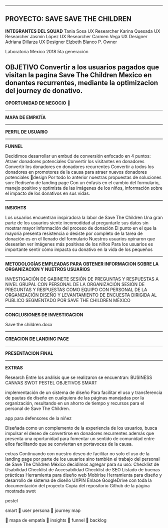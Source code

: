 --------------------------------------
**PROYECTO: SAVE SAVE THE CHILDREN**
--------------------------------------
**INTEGRANTES DEL SQUAD**
Tania Sosa
UX Researcher
Karina Quesada
UX Researcher
Jasmín López
UX Researcher
Carmen Vega
UX Designer
Adriana Dillarza
UX Designer
Elzbeth Blanco
P.  Owner

Laboratoria Mexico 2018
5ta generación

**OBJETIVO**
Convertir a los usuarios pagados que visitan la pagina Save The Children Mexico en donantes recurrentes, mediante la optimizacion del journey de donativo.
-----------------------------------------------------------------------------------------------------------------------------------------------------------

**OPORTUNIDAD DE NEGOCIO**


-----------------------------------------------------------------------------------------------------------------------------------------------------------

**MAPA DE EMPATÍA**

-----------------------------------------------------------------------------------------------------------------------------------------------------------

**PERFIL DE USUARIO**

-----------------------------------------------------------------------------------------------------------------------------------------------------------

**FUNNEL**

Decidimos desarrollar un embud de conversión enfocado en 4 puntos:
Atraer donadores potenciales
Convertir los visitantes en donadores
Convertir los donadores en donadores recurrentes
Convertir a todos los donadores en promotores de la causa para atraer nuevos donadores potenciales
design
Por todo lo anterior nuestras propuestas de soluciones son:
Rediseño de landing page
Con un énfasis en el cambio del formulario, manejo positivo y optimista de las imágenes de los niños, información sobre el impacto de los donativos en sus vidas.


-----------------------------------------------------------------------------------------------------------------------------------------------------------

**INSIGHTS**

Los usuarios encuentran inspiradora la labor de Save The Children
Una gran parte de los usuarios siente incomodidad al preguntarle sus datos sin mostrar mayor información del proceso de donación
El punto en el que la mayoría presenta resistencia o desiste por completo de la tarea de donación es en el llenado del formulario
Nuestros usuarios opinaron que desearían ver imágenes más positivas de los niños
Para los usuarios es importante sentir cómo impacta su donativo en la vida de los pequeños

-----------------------------------------------------------------------------------------------------------------------------------------------------------

**METODOLOGÍAS EMPLEADAS PARA OBTENER INFORMACION SOBRE LA ORGANIZACION Y NUETROS USUARIOS**

INVESTIGACIÓN DE GABINETE
SESIÓN DE PREGUNTAS Y RESPUESTAS A NIVEL GRUPAL CON PERSONAL DE LA ORGANIZACIÓN
SESIÓN DE PREGUNTAS Y RESPUESTAS COMO EQUIPO CON PERSONAL DE LA ORGANIZACIÓN
DISEÑO Y LEVANTAMIENTO DE ENCUESTA DIRIGIDA AL PÚBLICO SEGMENTADO POR SAVE THE CHILDREN MÉXICO


-----------------------------------------------------------------------------------------------------------------------------------------------------------


**CONCLUSIONES DE INVESTIGACION**

Save the children.docx

-----------------------------------------------------------------------------------------------------------------------------------------------------------

**CREACION DE LANDING PAGE**

-----------------------------------------------------------------------------------------------------------------------------------------------------------

**PRESENTACION FINAL**


-----------------------------------------------------------------------------------------------------------------------------------------------------------
**EXTRAS**

Research
Entre los análisis que se realizaron se encuentran:
BUSINESS CANVAS
SWOT
PESTEL
OBJETIVOS SMART


implementación de un sistema de diseño
Para facilitar el uso y transferencia de pautas de diseño en cualquiera de las páginas manejadas por la organización, resultando en un ahorro de tiempo y recursos para el personal de Save The Children.

app para defensores de la niñez

Diseñada como un complemento de la experiencia de los usuarios, busca impulsar el deseo de convertirse en donadores recurrentes además que presenta una oportunidad para fomentar un sentido de comunidad entre ellos facilitando que se conviertan en portavoces de la causa.


extras
Continuando con nuestro deseo de facilitar no solo el uso de la landing page por parte de los usuarios  sino también el trabajo del personal de Save The Children México decidimos agregar para su uso:
Checklist de Usabilidad
Checklist de Accesabilidad
Checklist de SEO
Listado de buenas prácticas
Herramienta para diseño web Mobirise
Herramienta para diseño y desarrollo de sistema de diseño UXPIN
Enlace GoogleDrive con toda la documentación del proyecto
Copia del repositorio Github de la página mostrada
swot

pestel

smart

user persona

journey map


mapa de empatía

insights

funnel

backlog
